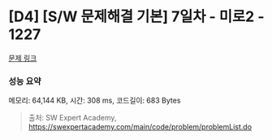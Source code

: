 # [D4] [S/W 문제해결 기본] 7일차 - 미로2 - 1227 

[문제 링크](https://swexpertacademy.com/main/code/problem/problemDetail.do?contestProbId=AV14wL9KAGkCFAYD) 

### 성능 요약

메모리: 64,144 KB, 시간: 308 ms, 코드길이: 683 Bytes



> 출처: SW Expert Academy, https://swexpertacademy.com/main/code/problem/problemList.do